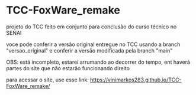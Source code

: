 # TCC-FoxWare_remake
projeto do TCC feito em conjunto para conclusão do curso técnico no SENAI
 
voce pode conferir a versão original entregue no TCC usando a branch "versao_original"
e conferir a versão modificada pela branch "main"

OBS: está incompleto, estarei arrumando ao decorrer do tempo, ent haverá partes do site que não estarão funcionando direito
 
para acessar o site, use esse link: https://vinimarkos283.github.io/TCC-FoxWare_remake/
